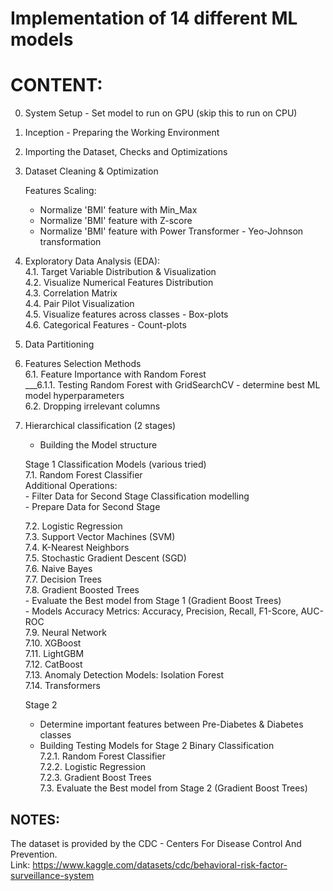 # Implementation of 14 different ML models

# CONTENT: 
0. System Setup - Set model to run on GPU (skip this to run on CPU)
1. Inception - Preparing the Working Environment
2. Importing the Dataset, Checks and Optimizations
3. Dataset Cleaning & Optimization

   Features Scaling:
   - Normalize 'BMI' feature with Min_Max
   - Normalize 'BMI' feature with Z-score
   - Normalize 'BMI' feature with Power Transformer - Yeo-Johnson transformation

4. Exploratory Data Analysis (EDA):<br>
   4.1. Target Variable Distribution & Visualization<br>
   4.2. Visualize Numerical Features Distribution<br>
   4.3. Correlation Matrix<br>
   4.4. Pair Pilot Visualization<br>
   4.5. Visualize features across classes - Box-plots<br>
   4.6. Categorical Features - Count-plots <br>

6. Data Partitioning
7. Features Selection Methods<br>
   6.1. Feature Importance with Random Forest<br>
   ___6.1.1. Testing Random Forest with GridSearchCV - determine best ML model hyperparameters<br>
   6.2. Dropping irrelevant columns

8. Hierarchical classification (2 stages)
   - Building the Model structure

   Stage 1 Classification Models (various tried)<br>
   7.1. Random Forest Classifier<br>
       Additional Operations:<br>
       - Filter Data for Second Stage Classification modelling<br>
       - Prepare Data for Second Stage<br>

   7.2. Logistic Regression<br>
   7.3. Support Vector Machines (SVM)<br>
   7.4. K-Nearest Neighbors<br>
   7.5. Stochastic Gradient Descent (SGD)<br>
   7.6. Naive Bayes<br>
   7.7. Decision Trees<br>
   7.8. Gradient Boosted Trees<br>
       - Evaluate the Best model from Stage 1 (Gradient Boost Trees)<br>
       - Models Accuracy Metrics: Accuracy, Precision, Recall, F1-Score, AUC-ROC<br>
   7.9. Neural Network<br>
   7.10. XGBoost<br>
   7.11. LightGBM<br>
   7.12. CatBoost<br>
   7.13. Anomaly Detection Models: Isolation Forest<br>
   7.14. Transformers<br>

   Stage 2<br>
   - Determine important features between Pre-Diabetes & Diabetes classes<br>
   - Building Testing Models for Stage 2 Binary Classification<br>
   7.2.1. Random Forest Classifier<br>
   7.2.2. Logistic Regression<br>
   7.2.3. Gradient Boost Trees<br>
   7.3. Evaluate the Best model from Stage 2 (Gradient Boost Trees)<br>

## NOTES: 
The dataset is provided by the CDC - Centers For Disease Control And Prevention.<br>
Link: https://www.kaggle.com/datasets/cdc/behavioral-risk-factor-surveillance-system
